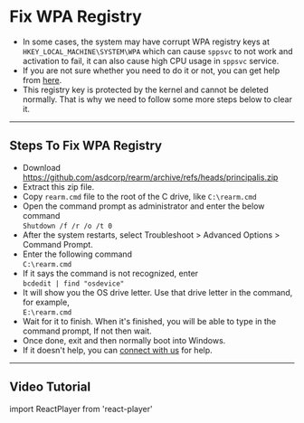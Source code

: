 # Fix WPA Registry

-   In some cases, the system may have corrupt WPA registry keys at `HKEY_LOCAL_MACHINE\SYSTEM\WPA` which can cause `sppsvc` to not work and activation to fail, it can also cause high CPU usage in `sppsvc` service.
-   If you are not sure whether you need to do it or not, you can get help from [here](troubleshoot.md).
-   This registry key is protected by the kernel and cannot be deleted normally. That is why we need to follow some more steps below to clear it.

------------------------------------------------------------------------

## Steps To Fix WPA Registry

-   Download https://github.com/asdcorp/rearm/archive/refs/heads/principalis.zip
-   Extract this zip file.
-   Copy `rearm.cmd` file to the root of the C drive, like `C:\rearm.cmd`
-   Open the command prompt as administrator and enter the below command  
    `Shutdown /f /r /o /t 0`
-   After the system restarts, select Troubleshoot > Advanced Options > Command Prompt.
-   Enter the following command  
    `C:\rearm.cmd`
-   If it says the command is not recognized, enter  
    `bcdedit | find "osdevice"`
-   It will show you the OS drive letter. Use that drive letter in the command, for example,  
    `E:\rearm.cmd`
-   Wait for it to finish. When it's finished, you will be able to type in the command prompt, If not then wait.
-   Once done, exit and then normally boot into Windows.
-   If it doesn't help, you can [connect with us](troubleshoot.md) for help.

------------------------------------------------------------------------

## Video Tutorial

import ReactPlayer from 'react-player'

<ReactPlayer controls width='100%' height='auto' url='/Fix_WPA_Registry.mp4' />
